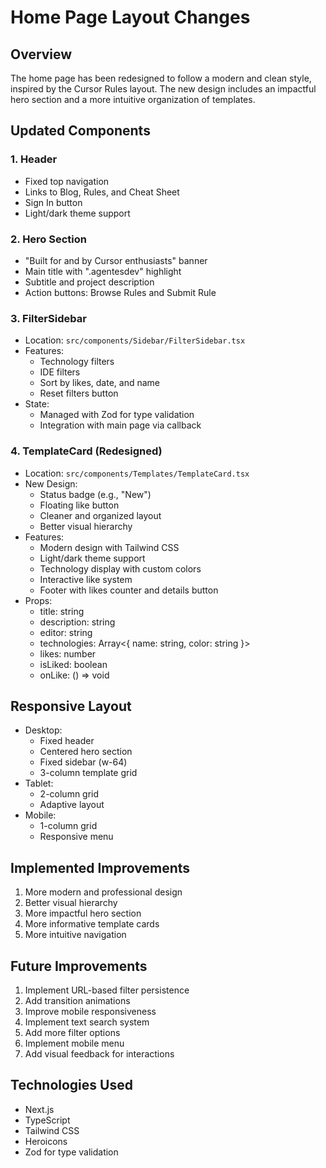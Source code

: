 # Home Page Layout Changes

## Overview

The home page has been redesigned to follow a modern and clean style, inspired by the Cursor Rules layout. The new design includes an impactful hero section and a more intuitive organization of templates.

## Updated Components

### 1. Header

- Fixed top navigation
- Links to Blog, Rules, and Cheat Sheet
- Sign In button
- Light/dark theme support

### 2. Hero Section

- "Built for and by Cursor enthusiasts" banner
- Main title with ".agentesdev" highlight
- Subtitle and project description
- Action buttons: Browse Rules and Submit Rule

### 3. FilterSidebar

- Location: `src/components/Sidebar/FilterSidebar.tsx`
- Features:
  - Technology filters
  - IDE filters
  - Sort by likes, date, and name
  - Reset filters button
- State:
  - Managed with Zod for type validation
  - Integration with main page via callback

### 4. TemplateCard (Redesigned)

- Location: `src/components/Templates/TemplateCard.tsx`
- New Design:
  - Status badge (e.g., "New")
  - Floating like button
  - Cleaner and organized layout
  - Better visual hierarchy
- Features:
  - Modern design with Tailwind CSS
  - Light/dark theme support
  - Technology display with custom colors
  - Interactive like system
  - Footer with likes counter and details button
- Props:
  - title: string
  - description: string
  - editor: string
  - technologies: Array<{ name: string, color: string }>
  - likes: number
  - isLiked: boolean
  - onLike: () => void

## Responsive Layout

- Desktop:
  - Fixed header
  - Centered hero section
  - Fixed sidebar (w-64)
  - 3-column template grid
- Tablet:
  - 2-column grid
  - Adaptive layout
- Mobile:
  - 1-column grid
  - Responsive menu

## Implemented Improvements

1. More modern and professional design
2. Better visual hierarchy
3. More impactful hero section
4. More informative template cards
5. More intuitive navigation

## Future Improvements

1. Implement URL-based filter persistence
2. Add transition animations
3. Improve mobile responsiveness
4. Implement text search system
5. Add more filter options
6. Implement mobile menu
7. Add visual feedback for interactions

## Technologies Used

- Next.js
- TypeScript
- Tailwind CSS
- Heroicons
- Zod for type validation
